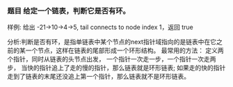 <h3>题目
给定一个链表，判断它是否有环。
</h3>

<p>样例:
给出 -21->10->4->5, tail connects to node index 1，返回 true

分析:判断是否有环，是指单链表中某个节点的next指针域指向的是链表中在它之前的某一个节点，这样在链表的尾部形成一个环形结构。
最常用的方法：
定义两个指针，同时从链表的头节点出发，
一个指针一次走一步，一个指针一次走两步，
当快的指针追上了走的慢的指针，那么链表就是环形链表;
如果走的快的指针走到了链表的末尾还没追上第一个指针，那么链表就不是环形链表。